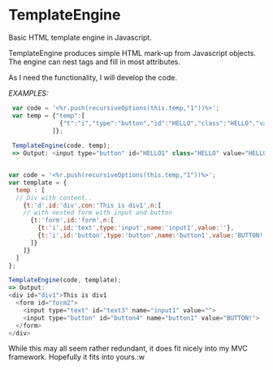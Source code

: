 # TemplateEngine
Basic HTML template engine in Javascript.

TemplateEngine produces simple HTML mark-up from Javascript objects.
The engine can nest tags and fill in most attributes.

As I need the functionality, I will develop the code.

*EXAMPLES:*

```javascript
 var code = '<%r.push(recursiveOptions(this.temp,"1"))%>';
 var temp = {"temp":[
              {"t":"i","type":"button","id":"HELLO","class":"HELLO","value":"HELLO"}
            ]};
            
 TemplateEngine(code, temp);
 => Output: <input type="button" id="HELLO1" class="HELLO" value="HELLO">


var code = '<%r.push(recursiveOptions(this.temp,"1"))%>';
var template = {
  temp : [
  // Div with content..
    {t:'d',id:'div',con:'This is div1',n:[
    // with nested form with input and button
      {t:'form',id:'form',n:[
        {t:'i',id:'text',type:'input',name:'input1',value:''},
        {t:'i',id:'button',type:'button',name:'button1',value:'BUTTON!'}
      ]}
    ]}
  ]
};

TemplateEngine(code, template);
=> Output: 
<div id="div1">This is div1
  <form id="form2">
    <input type="text" id="text3" name="input1" value="">
    <input type="button" id="button4" name="button1" value="BUTTON!">
  </form>
</div>
```

While this may all seem rather redundant, it does fit nicely into my MVC framework.
Hopefully it fits into yours.:w

